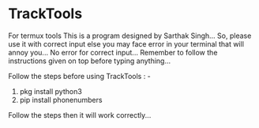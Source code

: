 # TrackTools
For termux tools
This is a program designed by Sarthak Singh...
So, please use it with correct input else you may face error in your terminal
that will annoy you...
No error for correct input...
Remember to follow the instructions given on top before typing anything... 

Follow the steps before using TrackTools : -
1. pkg install python3
2. pip install phonenumbers

Follow the steps then it will work correctly...

